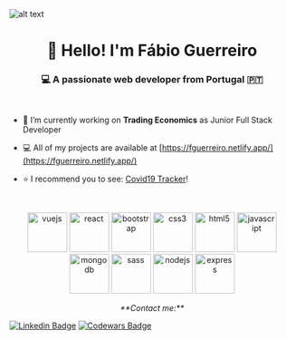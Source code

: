 ![alt text](https://res.cloudinary.com/fguerreir0/image/upload/v1594808640/Personal/Fa%CC%81bio_Guerreiro_lfdmio.jpg)

<h1 align="center">👋 Hello! I'm Fábio Guerreiro</h1>
<h3 align="center">💻 A passionate web developer from Portugal 🇵🇹</h3>
<br>

- 🔭 I’m currently working on **Trading Economics** as Junior Full Stack Developer

- 💻  All of my projects are available at [https://fguerreiro.netlify.app/](https://fguerreiro.netlify.app/)

- ⭐ I recommend you to see: [Covid19 Tracker](https://github.com/FGuerreir0/Covid19Tracker)!
<br>

<p align="center"><img src="https://devicons.github.io/devicon/devicon.git/icons/vuejs/vuejs-original-wordmark.svg" alt="vuejs" width="70" height="70"/> <img src="https://devicons.github.io/devicon/devicon.git/icons/react/react-original-wordmark.svg" alt="react" width="70" height="70"/> <img src="https://devicons.github.io/devicon/devicon.git/icons/bootstrap/bootstrap-plain.svg" alt="bootstrap" width="70" height="70"/> <img src="https://devicons.github.io/devicon/devicon.git/icons/css3/css3-original-wordmark.svg" alt="css3" width="70" height="70"/> <img src="https://devicons.github.io/devicon/devicon.git/icons/html5/html5-original-wordmark.svg" alt="html5" width="70" height="70"/> <img src="https://devicons.github.io/devicon/devicon.git/icons/javascript/javascript-original.svg" alt="javascript" width="70" height="70"/> <img src="https://devicons.github.io/devicon/devicon.git/icons/mongodb/mongodb-original-wordmark.svg" alt="mongodb" width="70" height="70"/> <img src="https://devicons.github.io/devicon/devicon.git/icons/sass/sass-original.svg" alt="sass" width="70" height="70"/> <img src="https://devicons.github.io/devicon/devicon.git/icons/nodejs/nodejs-original-wordmark.svg" alt="nodejs" width="70" height="70"/> <img src="https://devicons.github.io/devicon/devicon.git/icons/express/express-original-wordmark.svg" alt="express" width="70" height="70"/></p><p align="center"> 
<p align="center">
<i>**Contact me:**</i><br>

[![Linkedin Badge](https://img.shields.io/badge/-LinkedIn-blue?style=flat-square&logo=Linkedin&logoColor=white&link=https://www.linkedin.com/in/fabiofsguerreiro/)](https://www.linkedin.com/in/fabiofsguerreiro/)
[![Codewars Badge](
https://www.codewars.com/users/FGuerreir0/badges/micro)](
https://www.codewars.com/users/FGuerreir0) 
</div>
